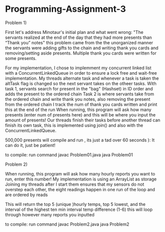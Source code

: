 # Programming-Assignment-3


Problem 1)

First let's address Minotaur's initial plan and what went wrong:
"The servants realized at the end of the day that they had more presents than “Thank you” notes" this problem came from the the unorganized manner the servants were adding gifts to the chain and writing thank you cards and removing/setting aside presents. Multiple thank you cards were written for some presents.

For my implementation, I chose to implemment my concurrent linked list with a ConcurrentLinkedQueue in order to ensure a lock free and wait-free implementation. My threads alternate task and whenever a task is taken the altTask flag is changed so the next servant takes on the otheer tasks. 
With task 1, servants search for present in the "bag" (Hashset) in ID order and adds the present to the ordered chain 
Task 2 is where servants take from the ordered chain and write thank you notes, also removing the present from the ordered chain
I track the num of thank you cards written and print this at the end of the run
When running, this program will ask how many presents (enter num of presents here) and this will be where you input the amount of presents! 
Our threads finish their tasks before another thread can finish its own task, this is implemented using join() and also with the ConcurrentLinkedQueue.

500,000 presents will compile and run , its just a tad over 60 seconds ): It can do it, just be patient!

to compile: run command javac Problem01.java java Problem01



Problem 2)

When running, this program will ask how many hourly reports you want to run, enter this number!
My implementation is using an ArrayList as storage
Joining my threads after I start them ensures that my sensors do not overstep each other, the eight readings happen in one run of the loop and are ordered by reads

This will return the top 5 (unique )hourly temps, top 5 lowest, and the interval of the highest ten min interval temp difference (1-6)
this will loop through however many reports you inputted

to compile: run command javac Problem2.java java Problem2
